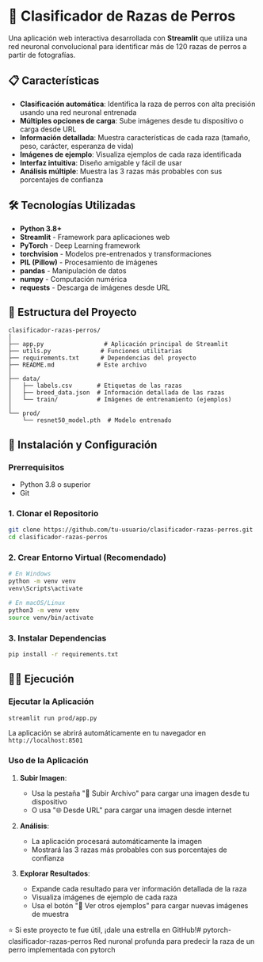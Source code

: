 # 🐶 Clasificador de Razas de Perros

Una aplicación web interactiva desarrollada con **Streamlit** que utiliza una red neuronal convolucional para identificar más de 120 razas de perros a partir de fotografías.

## 📋 Características

- **Clasificación automática**: Identifica la raza de perros con alta precisión usando una red neuronal entrenada
- **Múltiples opciones de carga**: Sube imágenes desde tu dispositivo o carga desde URL
- **Información detallada**: Muestra características de cada raza (tamaño, peso, carácter, esperanza de vida)
- **Imágenes de ejemplo**: Visualiza ejemplos de cada raza identificada
- **Interfaz intuitiva**: Diseño amigable y fácil de usar
- **Análisis múltiple**: Muestra las 3 razas más probables con sus porcentajes de confianza

## 🛠️ Tecnologías Utilizadas

- **Python 3.8+**
- **Streamlit** - Framework para aplicaciones web
- **PyTorch** - Deep Learning framework
- **torchvision** - Modelos pre-entrenados y transformaciones
- **PIL (Pillow)** - Procesamiento de imágenes
- **pandas** - Manipulación de datos
- **numpy** - Computación numérica
- **requests** - Descarga de imágenes desde URL

## 📁 Estructura del Proyecto

```
clasificador-razas-perros/
│
├── app.py                 # Aplicación principal de Streamlit
├── utils.py              # Funciones utilitarias
├── requirements.txt      # Dependencias del proyecto
├── README.md            # Este archivo
│
├── data/
│   ├── labels.csv       # Etiquetas de las razas
│   ├── breed_data.json  # Información detallada de las razas
│   └── train/           # Imágenes de entrenamiento (ejemplos)
│
└── prod/
    └── resnet50_model.pth  # Modelo entrenado
```

## 🚀 Instalación y Configuración

### Prerrequisitos

- Python 3.8 o superior
- Git

### 1. Clonar el Repositorio

```bash
git clone https://github.com/tu-usuario/clasificador-razas-perros.git
cd clasificador-razas-perros
```

### 2. Crear Entorno Virtual (Recomendado)

```bash
# En Windows
python -m venv venv
venv\Scripts\activate

# En macOS/Linux
python3 -m venv venv
source venv/bin/activate
```

### 3. Instalar Dependencias

```bash
pip install -r requirements.txt
```

## 🏃‍♂️ Ejecución

### Ejecutar la Aplicación

```bash
streamlit run prod/app.py
```

La aplicación se abrirá automáticamente en tu navegador en `http://localhost:8501`

### Uso de la Aplicación

1. **Subir Imagen**: 
   - Usa la pestaña "📁 Subir Archivo" para cargar una imagen desde tu dispositivo
   - O usa "🌐 Desde URL" para cargar una imagen desde internet

2. **Análisis**: 
   - La aplicación procesará automáticamente la imagen
   - Mostrará las 3 razas más probables con sus porcentajes de confianza

3. **Explorar Resultados**:
   - Expande cada resultado para ver información detallada de la raza
   - Visualiza imágenes de ejemplo de cada raza
   - Usa el botón "🔄 Ver otros ejemplos" para cargar nuevas imágenes de muestra


⭐ Si este proyecto te fue útil, ¡dale una estrella en GitHub!# pytorch-clasificador-razas-perros
Red nuronal profunda para predecir la raza de un perro implementada con pytorch
